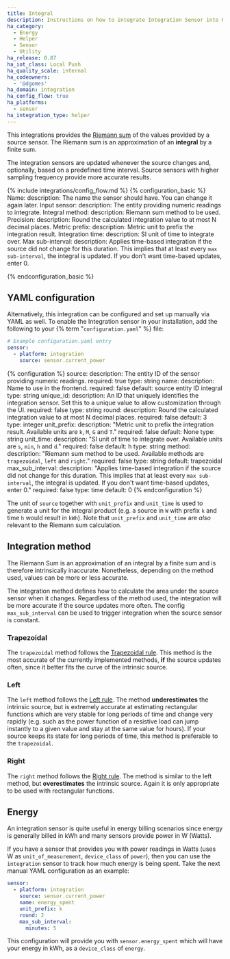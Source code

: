 ```yaml
---
title: Integral
description: Instructions on how to integrate Integration Sensor into Home Assistant.
ha_category:
  - Energy
  - Helper
  - Sensor
  - Utility
ha_release: 0.87
ha_iot_class: Local Push
ha_quality_scale: internal
ha_codeowners:
  - '@dgomes'
ha_domain: integration
ha_config_flow: true
ha_platforms:
  - sensor
ha_integration_type: helper
---
```


This integrations provides the [Riemann sum](https://en.wikipedia.org/wiki/Riemann_sum)
of the values provided by a source sensor. The Riemann sum is an approximation
of an **integral** by a finite sum.

The integration sensors are updated whenever the source changes and, optionally, based on a predefined
time interval. Source sensors with higher sampling frequency provide more accurate results.

{% include integrations/config_flow.md %}
{% configuration_basic %}
Name:
  description: The name the sensor should have. You can change it again later.
Input sensor:
  description: The entity providing numeric readings to integrate.
Integral method:
  description: Riemann sum method to be used.
Precision:
  description: Round the calculated integration value to at most N decimal places.
Metric prefix:
  description: Metric unit to prefix the integration result.
Integration time:
  description: SI unit of time to integrate over.
Max sub-interval:
  description: Applies time-based integration if the source did not change for this duration. This implies that at least every `max sub-interval`, the integral is updated. If you don't want time-based updates, enter 0.

{% endconfiguration_basic %}


## YAML configuration

Alternatively, this integration can be configured and set up manually via YAML
as well. To enable the Integration sensor in your installation, add the
following to your {% term "`configuration.yaml`" %} file:

```yaml
# Example configuration.yaml entry
sensor:
  - platform: integration
    source: sensor.current_power
```

{% configuration %}
source:
  description: The entity ID of the sensor providing numeric readings.
  required: true
  type: string
name:
  description: Name to use in the frontend.
  required: false
  default: source entity ID integral
  type: string
unique_id:
   description: An ID that uniquely identifies the integration sensor. Set this to a unique value to allow customization through the UI.
   required: false
   type: string
round:
  description: Round the calculated integration value to at most N decimal places.
  required: false
  default: 3
  type: integer
unit_prefix:
  description: "Metric unit to prefix the integration result. Available units are `k`, `M`, `G` and `T`."
  required: false
  default: None
  type: string
unit_time:
  description: "SI unit of time to integrate over. Available units are `s`, `min`, `h` and `d`."
  required: false
  default: h
  type: string
method:
  description: "Riemann sum method to be used. Available methods are `trapezoidal`, `left` and `right`."
  required: false
  type: string
  default: trapezoidal
max_sub_interval:
  description: "Applies time-based integration if the source did not change for this duration. This implies that at least every `max sub-interval`, the integral is updated. If you don't want time-based updates, enter 0."
  required: false
  type: time
  default: 0
{% endconfiguration %}

The unit of `source` together with `unit_prefix` and `unit_time` is used to generate a unit for the integral product (e.g. a source in `W` with prefix `k` and time `h` would result in `kWh`). Note that `unit_prefix` and `unit_time` are _also_ relevant to the Riemann sum calculation. 

## Integration method

The Riemann Sum is an approximation of an integral by a finite sum and is therefore intrinsically inaccurate. Nonetheless, depending on the method used, values can be more or less accurate.

The integration method defines how to calculate the area under the source sensor when it changes. Regardless of the method used, the integration will be more accurate if the source updates more often. The config `max_sub_interval` can be used to trigger integration when the source sensor is constant.

### Trapezoidal

The `trapezoidal` method follows the [Trapezoidal rule](https://en.wikipedia.org/wiki/Trapezoidal_rule). This method is the most accurate of the currently implemented methods, **if** the source updates often, since it better fits the curve of the intrinsic source. 

### Left

The `left` method follows the [Left rule](https://en.wikipedia.org/wiki/Riemann_sum#Left_rule). The method **underestimates** the intrinsic source, but is extremely accurate at estimating rectangular functions which are very stable for long periods of time and change very rapidly (e.g. such as the power function of a resistive load can jump instantly to a given value and stay at the same value for hours). If your source keeps its state for long periods of time, this method is preferable to the `trapezoidal`.

### Right

The `right` method follows the [Right rule](https://en.wikipedia.org/wiki/Riemann_sum#Right_rule). The method is similar to the left method, but **overestimates** the intrinsic source. Again it is only appropriate to be used with rectangular functions.

## Energy

An integration sensor is quite useful in energy billing scenarios since energy is generally billed in kWh and many sensors provide power in W (Watts).

If you have a sensor that provides you with power readings in Watts (uses W as `unit_of_measurement`, `device_class` of `power`), then you can use the `integration` sensor to track how much energy is being spent. Take the next manual YAML configuration as an example:

```yaml
sensor:
  - platform: integration
    source: sensor.current_power
    name: energy_spent
    unit_prefix: k
    round: 2
    max_sub_interval:
      minutes: 5
```

This configuration will provide you with `sensor.energy_spent` which will have your energy in kWh, as a `device_class` of `energy`.
